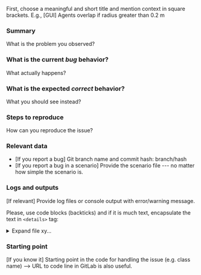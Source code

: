 First, choose a meaningful and short title and mention context in square brackets. E.g., [GUI] Agents overlap if radius greater than 0.2 m

### Summary

What is the problem you observed?

### What is the current *bug* behavior?

What actually happens?

### What is the expected *correct* behavior?

What you should see instead?

### Steps to reproduce

How can you reproduce the issue?

### Relevant data

- [If you report a bug] Git branch name and commit hash: branch/hash
- [If you report a bug in a scenario] Provide the scenario file --- no matter how simple the scenario is.

### Logs and outputs

[If relevant] Provide log files or console output with error/warning message.

Please, use code blocks (backticks) and if it is much text, encapsulate the text in `<details>` tag:

<details>
<summary>Expand file xy...</summary>
<pre>
```
Line 1 of log file xy`
Line 2 of log file xy`
```
</pre>
</details>

### Starting point

[If you know it] Starting point in the code for handling the issue (e.g. class name) --> URL to code line in GitLab is also useful.
